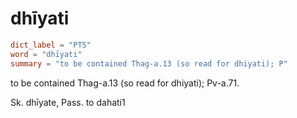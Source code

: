 # dhīyati

``` toml
dict_label = "PTS"
word = "dhīyati"
summary = "to be contained Thag-a.13 (so read for dhiyati); P"
```

to be contained Thag\-a.13 (so read for dhiyati); Pv\-a.71.

Sk. dhīyate, Pass. to dahati1

